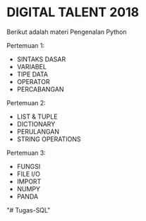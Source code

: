 # DIGITAL TALENT 2018
Berikut adalah materi Pengenalan Python

Pertemuan 1:
- SINTAKS DASAR
- VARIABEL
- TIPE DATA
- OPERATOR
- PERCABANGAN

Pertemuan 2:
- LIST & TUPLE
- DICTIONARY
- PERULANGAN
- STRING OPERATIONS

Pertemuan 3:
- FUNGSI
- FILE I/O
- IMPORT
- NUMPY
- PANDA

"# Tugas-SQL" 
